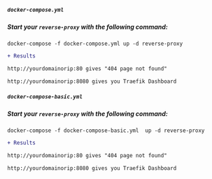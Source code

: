 ##### `docker-compose.yml`
##### Start your `reverse-proxy` with the following command:
```
docker-compose -f docker-compose.yml up -d reverse-proxy
```

```diff
+ Results

http://yourdomainorip:80 gives "404 page not found"

http://yourdomainorip:8080 gives you Traefik Dashboard
```


##### `docker-compose-basic.yml`
##### Start your `reverse-proxy` with the following command:
```
docker-compose -f docker-compose-basic.yml  up -d reverse-proxy
```
```diff
+ Results

http://yourdomainorip:80 gives "404 page not found"

http://yourdomainorip:8080 gives you Traefik Dashboard
```
